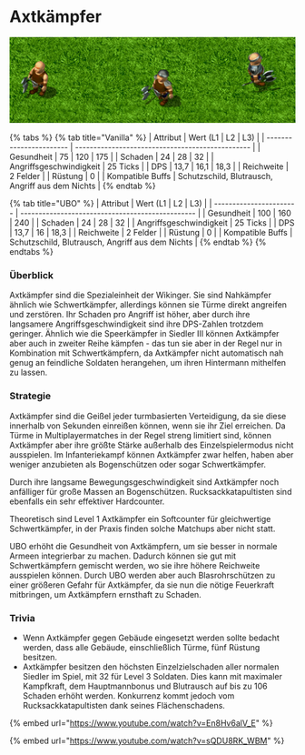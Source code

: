 # Axtkämpfer

![Level 1, 2 und 3 Axtkämpfer in einer Reihe](../.gitbook/assets/Axtilineup.png)

{% tabs %}
{% tab title="Vanilla" %}
| Attribut                | Wert (L1 \| L2 \| L3)                            |
| ----------------------- | ------------------------------------------------ |
| Gesundheit              | 75 \| 120 \| 175                                 |
| Schaden                 | 24 \| 28 \| 32                                   |
| Angriffsgeschwindigkeit | 25 Ticks                                         |
| DPS                     | 13,7 \| 16,1 \| 18,3                             |
| Reichweite              | 2 Felder                                         |
| Rüstung                 | 0                                                |
| Kompatible Buffs        | Schutzschild, Blutrausch, Angriff aus dem Nichts |
{% endtab %}

{% tab title="UBO" %}
| Attribut                | Wert (L1 \| L2 \| L3)                            |
| ----------------------- | ------------------------------------------------ |
| Gesundheit              | 100 \| 160 \| 240                                |
| Schaden                 | 24 \| 28 \| 32                                   |
| Angriffsgeschwindigkeit | 25 Ticks                                         |
| DPS                     | 13,7 \| 16 \| 18,3                               |
| Reichweite              | 2 Felder                                         |
| Rüstung                 | 0                                                |
| Kompatible Buffs        | Schutzschild, Blutrausch, Angriff aus dem Nichts |
{% endtab %}
{% endtabs %}

### Überblick

Axtkämpfer sind die Spezialeinheit der Wikinger. Sie sind Nahkämpfer ähnlich wie Schwertkämpfer, allerdings können sie Türme direkt angreifen und zerstören. Ihr Schaden pro Angriff ist höher, aber durch ihre langsamere Angriffsgeschwindigkeit sind ihre DPS-Zahlen trotzdem geringer. Ähnlich wie die Speerkämpfer in Siedler III können Axtkämpfer aber auch in zweiter Reihe kämpfen - das tun sie aber in der Regel nur in Kombination mit Schwertkämpfern, da Axtkämpfer nicht automatisch nah genug an feindliche Soldaten herangehen, um ihren Hintermann mithelfen zu lassen.

### Strategie

Axtkämpfer sind die Geißel jeder turmbasierten Verteidigung, da sie diese innerhalb von Sekunden einreißen können, wenn sie ihr Ziel erreichen. Da Türme in Multiplayermatches in der Regel streng limitiert sind, können Axtkämpfer aber ihre größte Stärke außerhalb des Einzelspielermodus nicht ausspielen. Im Infanteriekampf können Axtkämpfer zwar helfen, haben aber weniger anzubieten als Bogenschützen oder sogar Schwertkämpfer.

Durch ihre langsame Bewegungsgeschwindigkeit sind Axtkämpfer noch anfälliger für große Massen an Bogenschützen. Rucksackkatapultisten sind ebenfalls ein sehr effektiver Hardcounter.

Theoretisch sind Level 1 Axtkämpfer ein Softcounter für gleichwertige Schwertkämpfer, in der Praxis finden solche Matchups aber nicht statt.

UBO erhöht die Gesundheit von Axtkämpfern, um sie besser in normale Armeen integrierbar zu machen. Dadurch können sie gut mit Schwertkämpfern gemischt werden, wo sie ihre höhere Reichweite ausspielen können. Durch UBO werden aber auch Blasrohrschützen zu einer größeren Gefahr für Axtkämpfer, da sie nun die nötige Feuerkraft mitbringen, um Axtkämpfern ernsthaft zu Schaden.

### Trivia

* Wenn Axtkämpfer gegen Gebäude eingesetzt werden sollte bedacht werden, dass alle Gebäude, einschließlich Türme, fünf Rüstung besitzen.
* Axtkämpfer besitzen den höchsten Einzelzielschaden aller normalen Siedler im Spiel, mit 32 für Level 3 Soldaten. Dies kann mit maximaler Kampfkraft, dem Hauptmannbonus und Blutrausch auf bis zu 106 Schaden erhöht werden. Konkurrenz kommt jedoch vom Rucksackkatapultisten dank seines Flächenschadens.

{% embed url="https://www.youtube.com/watch?v=En8Hv6alV_E" %}

{% embed url="https://www.youtube.com/watch?v=sQDU8RK_WBM" %}
